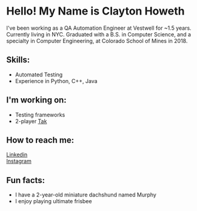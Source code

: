 <!--
**choweth/choweth** is a ✨ _special_ ✨ repository because its `README.md` (this file) appears on your GitHub profile.

Here are some ideas to get you started:

- 🔭 I’m currently working on ...
- 🌱 I’m currently learning ...
- 👯 I’m looking to collaborate on ...
- 🤔 I’m looking for help with ...
- 💬 Ask me about ...
- 📫 How to reach me: ...
- 😄 Pronouns: ...
- ⚡ Fun fact: ...
-->

# Hello! My Name is Clayton Howeth
I've been working as a QA Automation Engineer at Vestwell for ~1.5 years. Currently living in NYC. Graduated with a B.S. in Computer Science, and a specialty in Computer Engineering, at Colorado School of Mines in 2018.

## Skills:
* Automated Testing
* Experience in Python, C++, Java

## I'm working on:
* Testing frameworks
* 2-player [Tak](https://en.wikipedia.org/wiki/Tak_(game)) 

## How to reach me:
[Linkedin](https://www.linkedin.com/in/claytonhoweth/)<br>
[Instagram](https://www.instagram.com/claytonhoweth/)<br>

## Fun facts:
* I have a 2-year-old miniature dachshund named Murphy
* I enjoy playing ultimate frisbee
